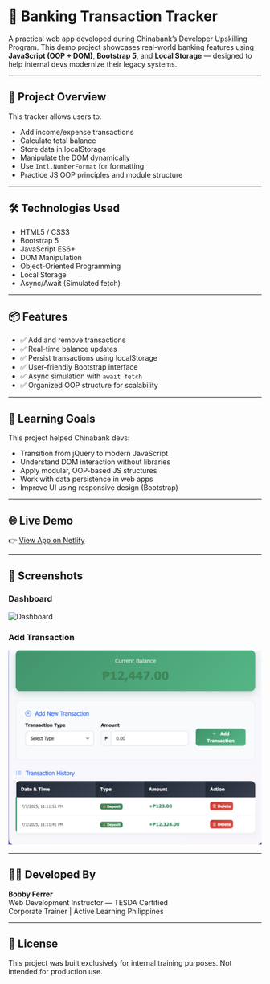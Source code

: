 # 🧾 Banking Transaction Tracker

A practical web app developed during Chinabank’s Developer Upskilling Program. This demo project showcases real-world banking features using **JavaScript (OOP + DOM)**, **Bootstrap 5**, and **Local Storage** — designed to help internal devs modernize their legacy systems.

---

## 🚀 Project Overview

This tracker allows users to:

- Add income/expense transactions
- Calculate total balance
- Store data in localStorage
- Manipulate the DOM dynamically
- Use `Intl.NumberFormat` for formatting
- Practice JS OOP principles and module structure

---

## 🛠️ Technologies Used

- HTML5 / CSS3
- Bootstrap 5
- JavaScript ES6+
- DOM Manipulation
- Object-Oriented Programming
- Local Storage
- Async/Await (Simulated fetch)

---

## 📦 Features

- ✅ Add and remove transactions
- ✅ Real-time balance updates
- ✅ Persist transactions using localStorage
- ✅ User-friendly Bootstrap interface
- ✅ Async simulation with `await fetch`
- ✅ Organized OOP structure for scalability

---

## 🧠 Learning Goals

This project helped Chinabank devs:

- Transition from jQuery to modern JavaScript
- Understand DOM interaction without libraries
- Apply modular, OOP-based JS structures
- Work with data persistence in web apps
- Improve UI using responsive design (Bootstrap)

---

## 🌐 Live Demo

👉 [View App on Netlify](https://chinabank-js-tracker.netlify.app)

---

## 📸 Screenshots

### Dashboard

![Dashboard](./screenshots/dashboard.png)

### Add Transaction

![Add Transaction](./screenshots/add-transaction.png)

---

## 👨‍🏫 Developed By

**Bobby Ferrer**  
Web Development Instructor — TESDA Certified  
Corporate Trainer | Active Learning Philippines

---

## 📄 License

This project was built exclusively for internal training purposes. Not intended for production use.
